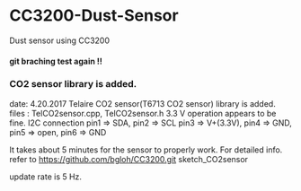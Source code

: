 
# CC3200-Dust-Sensor
Dust sensor using CC3200


 
#### git braching test again !! 


### CO2 sensor library is added.
date: 4.20.2017
Telaire CO2 sensor(T6713 CO2 sensor) library is added.
files : TelCO2sensor.cpp, TelCO2sensor.h
3.3 V operation appears to be fine. 
I2C connection 
pin1 => SDA, pin2 => SCL
pin3 => V+(3.3V), pin4 => GND, 
pin5 => open, pin6 => GND

It takes about 5 minutes for the sensor to properly work.
For detailed info. refer to https://github.com/bgloh/CC3200.git
sketch_CO2sensor

update rate is 5 Hz.






